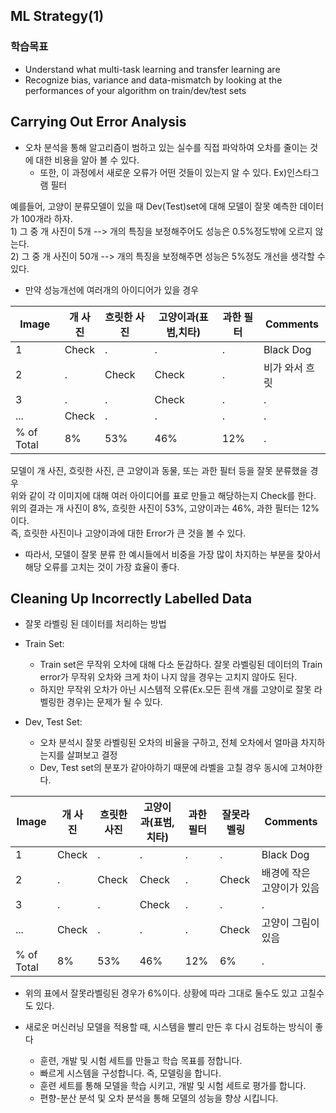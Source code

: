 ## ML Strategy(1)

### 학습목표

* Understand what multi-task learning and transfer learning are
* Recognize bias, variance and data-mismatch by looking at the performances of your algorithm on train/dev/test sets

  
  
## Carrying Out Error Analysis

- 오차 분석을 통해 알고리즘이 범하고 있는 실수를 직접 파악하여 오차를 줄이는 것에 대한 비용을 알아 볼 수 있다.
	- 또한, 이 과정에서 새로운 오류가 어떤 것들이 있는지 알 수 있다. Ex)인스타그램 필터  
	
예를들어, 고양이 분류모델이 있을 때 Dev(Test)set에 대해 모델이 잘못 예측한 데이터가 100개라 하자.  
	1) 그 중 개 사진이 5개 --> 개의 특징을 보정해주어도 성능은 0.5%정도밖에 오르지 않는다.  
	2) 그 중 개 사진이 50개 --> 개의 특징을 보정해주면 성능은 5%정도 개선을 생각할 수 있다.  

- 만약 성능개선에 여러개의 아이디어가 있을 경우  

|Image|개 사진|흐릿한 사진|고양이과(표범,치타)|과한 필터|Comments|
|------|---|---|---|---|---|
|1|Check|.|.|.|Black Dog|
|2|.|Check|Check|.|비가 와서 흐릿|
|3|.|.|Check|.|.|
|...|Check|.|.|.|.|
|% of Total|8%|53%|46%|12%|.|

모델이 개 사진, 흐릿한 사진, 큰 고양이과 동물, 또는 과한 필터 등을 잘못 분류했을 경우  
위와 같이 각 이미지에 대해 여러 아이디어를 표로 만들고 해당하는지 Check를 한다.    
위의 결과는 개 사진이 8%, 흐릿한 사진이 53%, 고양이과는 46%, 과한 필터는 12%이다.  
즉, 흐릿한 사진이나 고양이과에 대한 Error가 큰 것을 볼 수 있다.

- 따라서, 모델이 잘못 분류 한 예시들에서 비중을 가장 많이 차지하는 부분을 찾아서 해당 오류를 고치는 것이 가장 효율이 좋다.  


  
  
## Cleaning Up Incorrectly Labelled Data

- 잘못 라벨링 된 데이터를 처리하는 방법
- Train Set:
	- Train set은 무작위 오차에 대해 다소 둔감하다. 잘못 라벨링된 데이터의 Train error가 무작위 오차와 크게 차이 나지 않을 경우는 고치지 않아도 된다.  
	- 하지만 무작위 오차가 아닌 시스템적 오류(Ex.모든 흰색 개를 고양이로 잘못 라벨링한 경우)는 문제가 될 수 있다.  
	
- Dev, Test Set:
	- 오차 분석시 잘못 라벨링된 오차의 비율을 구하고, 전체 오차에서 얼마큼 차지하는지를 살펴보고 결정  
	- Dev, Test set의 분포가 같아야하기 때문에 라벨을 고칠 경우 동시에 고쳐야한다.  

|Image|개 사진|흐릿한 사진|고양이과(표범,치타)|과한 필터|잘못라벨링|Comments|
|------|---|---|---|---|---|---|
|1|Check|.|.|.|.|Black Dog|
|2|.|Check|Check|.|Check|배경에 작은 고양이가 있음|
|3|.|.|Check|.|.|.|
|...|Check|.|.|.|Check|고양이 그림이 있음|
|% of Total|8%|53%|46%|12%|6%|.|

- 위의 표에서 잘못라벨링된 경우가 6%이다. 상황에 따라 그대로 둘수도 있고 고칠수도 있다.  
  
  

- 새로운 머신러닝 모델을 적용할 때, 시스템을 빨리 만든 후 다시 검토하는 방식이 좋다
	- 훈련, 개발 및 시험 세트를 만들고 학습 목표를 정합니다.
	- 빠르게 시스템을 구성합니다. 즉, 모델링을 합니다.
	- 훈련 세트를 통해 모델을 학습 시키고, 개발 및 시험 세트로 평가를 합니다.
	- 편향-분산 분석 및 오차 분석을 통해 모델의 성능을 향상 시킵니다.